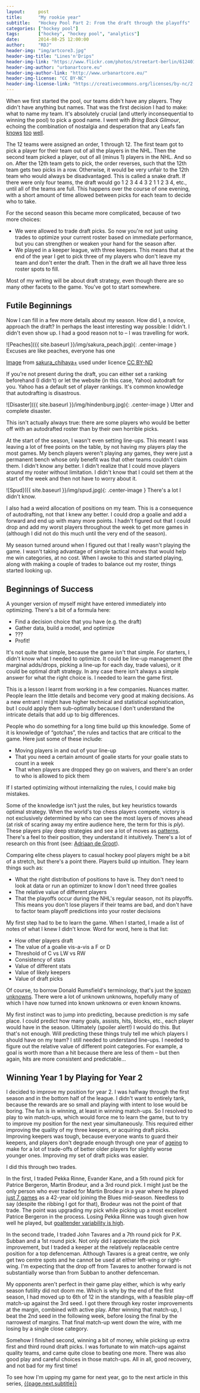```yaml
---
layout:     post
title:      "My rookie year"
subtitle:   "Hockey Pool Part 2: From the draft through the playoffs"
categories: ["hockey pool"]
tags:       ["hockey", "hockey pool", "analytics"]
date:       2014-08-25 12:00:00
author:     "RDJ"
header-img: "img/artcore3.jpg"
header-img-title: "Lines'n'Drips"
header-img-link: "https://www.flickr.com/photos/streetart-berlin/6124010370/"
header-img-author: "urbanartcore.eu"
header-img-author-link: "http://www.urbanartcore.eu/"
header-img-license: "CC BY-NC"
header-img-license-link: "https://creativecommons.org/licenses/by-nc/2.0/"
---
```


[leafs1]: http://torontoist.com/2012/05/the-saga-of-the-maple-leafs-futility-part-one/ "Torontoist: The Saga of the Maple Leafs' Futility"
[leafs2]: https://en.wikipedia.org/wiki/List_of_NHL_franchise_post-season_droughts#Stanley_Cup_Final_droughts "Wikipedia: Longest Finals Droughts"
[leafs3]: http://mapleleafs.nhl.com/club/page.htm?id=42188 "The 1980's"
[degroot]: https://en.wikipedia.org/wiki/Adriaan_de_Groot "Wikipedia: Adriaan de Groot"
[kramnik]: http://en.chessbase.com/post/how-could-kramnik-overlook-the-mate- "Looking at the date on this ChessBase article, I feel incredibly old"
[rumsfield]: https://en.wikipedia.org/wiki/There_are_known_knowns "Wikipedia: 'There are known knowns'"
[ageing]: http://www.sbnation.com/nhl/2014/3/13/5500522/nhl-scoring-stats-rates-age-analysis "SBNation: NHL age curve"
[brodeur]: http://www.rantsports.com/nhl/2015/01/25/martin-brodeurs-stint-with-st-louis-blues-was-pointless/ "RankSports: Martin Brodeur’s Stint With St. Louis Blues Was Pointless"
[goalies]: http://wagesofwins.com/2011/07/19/your-nhl-goalie-doesnt-matter/ "Wages of Wins: Your NHL Goalie doesn't matter (much)!"

When we first started the pool, our teams didn't have any players. They didn't have anything but names. That was the first decision I had to make: what to name my team. It's absolutely crucial (and utterly inconsequential to winning the pool) to pick a good name. I went with *Bring Back Gilmour*, echoing the combination of nostalgia and desperation that any Leafs fan [knows][leafs1] [too][leafs2] [well][leafs3]. 

The 12 teams were assigned an order, 1 through 12. The first team got to pick a player for their team out of all the players in the NHL. Then the second team picked a player, out of all (minus 1) players in the NHL. And so on. After the 12th team gets to pick, the order reverses, such that the 12th team gets two picks in a row. Otherwise, it would be very unfair to the 12th team who would always be disadvantaged. This is called a snake draft. If there were only four teams, the draft would go 1 2 3 4 4 3 2 1 1 2 3 4, etc., until all of the teams are full. This happens over the course of one evening, with a short amount of time allowed between picks for each team to decide who to take.

For the second season this became more complicated, because of two more choices:

* We were allowed to trade draft picks. So now you're not just using trades to optimize your current roster based on immediate performance, but you can strengthen or weaken your hand for the season after.
* We played in a keeper league, with three keepers. This means that at the end of the year I get to pick three of my players who don't leave my team and don't enter the draft. Then in the draft we all have three less roster spots to fill.

Most of my writing will be about draft strategy, even though there are so many other facets to the game. You've got to start somewhere.

## Futile Beginnings

Now I can fill in a few more details about my season. How did I, a novice, approach the draft? In perhaps the least interesting way possible: I didn't. I didn't even show up. I had a good reason not to – I was travelling for work. 

![Peaches]({{ site.baseurl }}/img/sakura_peach.jpg){: .center-image }
<span class="caption text-muted">Excuses are like peaches, everyone has one</span>
<div class="citation"><p><a href="https://www.flickr.com/photos/sakura_chihaya/2728211684/">Image</a> from <a href="https://www.flickr.com/photos/sakura_chihaya/">sakura_chihaya+</a> used under licence <a href="https://creativecommons.org/licenses/by-nd/2.0/">CC BY-ND</a></p></div>

If you're not present during the draft, you can either set a ranking beforehand (I didn't) or let the website (in this case, Yahoo) autodraft for you. Yahoo has a default set of player rankings. It's common knowledge that autodrafting is disastrous. 

![Disaster]({{ site.baseurl }}/img/hindenburg.jpg){: .center-image }
<span class="caption text-muted">Utter and complete disaster.</span>

This isn't actually always true: there are some players who would be better off with an autodrafted roster than by their own horrible picks. 

At the start of the season, I wasn't even setting line-ups. This meant I was leaving a lot of free points on the table, by not having my players play the most games. My bench players weren't playing any games, they were just a permanent bench whose only benefit was that other teams couldn't claim them. I didn't know any better. I didn't realize that I could move players around my roster without limitation. I didn't know that I could set them at the start of the week and then not have to worry about it. 

![Spud]({{ site.baseurl }}/img/spud.jpg){: .center-image }
<span class="caption text-muted">There's a lot I didn't know.</span>

I also had a weird allocation of positions on my team. This is a consequence of autodrafting, not that I knew any better. I could drop a goalie and add a forward and end up with many more points. I hadn't figured out that I could drop and add my worst players throughout the week to get more games in (although I did not do this much until the very end of the season). 

My season turned around when I figured out that I really wasn't playing the game. I wasn't taking advantage of simple tactical moves that would help me win categories, at no cost. When I awoke to this and started playing, along with making a couple of trades to balance out my roster, things started looking up.

## Beginnings of Success

A younger version of myself might have entered immediately into optimizing. There's a bit of a formula here: 

* Find a decision choice that you have (e.g. the draft)
* Gather data, build a model, and optimize
* ???
* Profit! 

It's not quite that simple, because the game isn't that simple. For starters, I didn't know what I needed to optimize. It could be line-up management (the marginal adds/drops, picking a line-up for each day, trade values), or it could be optimal draft strategy. In any case there isn't always a simple answer for what the right choice is. I needed to learn the game first.

This is a lesson I learnt from working in a few companies. Nuances matter. People learn the little details and become very good at making decisions. As a new entrant I might have higher technical and statistical sophistication, but I could apply them sub-optimally because I don't understand the intricate details that add up to big differences.

People who do something for a long time build up this knowledge. Some of it is knowledge of “gotchas”, the rules and tactics that are critical to the game. Here just some of these include:

* Moving players in and out of your line-up
* That you need a certain amount of goalie starts for your goalie stats to count in a week
* That when players are dropped they go on waivers, and there's an order to who is allowed to pick them

If I started optimizing without internalizing the rules, I could make big mistakes. 

Some of the knowledge isn't just the rules, but key heuristics towards optimal strategy. When the world's top chess players compete, victory is not exclusively determined by who can see the most layers of moves ahead (at risk of scaring away my entire audience here, the term for this is *ply*). These players play deep strategies and see a lot of moves as [patterns][kramnik]. There's a feel to their position, they understand it intuitively. There's a lot of research on this front (see: [Adriaan de Groot][degroot]). 

Comparing elite chess players to casual hockey pool players might be a bit of a stretch, but there's a point there. Players build up intuition. They learn things such as:

* What the right distribution of positions to have is. They don't need to look at data or run an optimizer to know I don't need three goalies
* The relative value of different players
* That the playoffs occur during the NHL's regular season, not its playoffs. This means you don't lose players if their teams are bad, and don't have to factor team playoff predictions into your roster decisions

My first step had to be to learn the game. When I started, I made a list of notes of what I knew I didn't know. Word for word, here is that list: 

* How other players draft
* The value of a goalie vis-a-vis a F or D
* Threshold of C vs LW vs RW
* Consistency of stats
* Value of different stats
* Value of likely keepers
* Value of draft picks

Of course, to borrow Donald Rumsfield's terminology, that's just the [known unknowns][rumsfield]. There were a lot of unknown unknowns, hopefully many of which I have now turned into known unknowns or even known knowns. 

My first instinct was to jump into predicting, because prediction is my safe place. I could predict how many goals, assists, hits, blocks, etc., each player would have in the season. Ultimately (spoiler alert!) I would do this. But that's not enough. Will predicting these things truly tell me which players I should have on my team? I still needed to understand line-ups. I needed to figure out the relative value of different point categories. For example, a goal is worth more than a hit because there are less of them – but then again, hits are more consistent and predictable... 

## Winning Year 1 by Playing for Year 2

I decided to improve my position for year 2. I was halfway through the first season and in the bottom half of the league. I didn't want to entirely tank, because the rewards are so small and playing with intent to lose would be boring. The fun is in winning, at least in winning match-ups. So I resolved to play to win match-ups, which would force me to learn the game, but to try to improve my position for the next year simultaneously. This required either improving the quality of my three keepers, or acquiring draft picks. Improving keepers was tough, because everyone wants to guard their keepers, and players don't degrade enough through one year of [ageing][ageing] to make for a lot of trade-offs of better older players for slightly worse younger ones. Improving my set of draft picks was easier.

I did this through two trades. 

In the first, I traded Pekka Rinne, Evander Kane, and a 5th round pick for Patrice Bergeron, Martin Brodeur, and a 3rd round pick. I might just be the only person who ever traded for Martin Brodeur in a year where he played [just 7 games][brodeur] as a 42-year old joining the Blues mid-season. Needless to say (despite the ribbing I got for that), Brodeur was not the point of that trade. The point was upgrading my pick while picking up a most excellent Patrice Bergeron in the process. Losing Pekka Rinne was tough given how well he played, but [goaltender variability is high][goalies].

In the second trade, I traded John Tavares and a 7th round pick for P.K. Subban and a 1st round pick. Not only did I appreciate the pick improvement, but I traded a keeper at the relatively replaceable centre position for a top defenceman. Although Tavares is a great centre, we only get two centre spots and he cannot be used at either left-wing or right-wing. I'm expecting that the drop off from Tavares to another forward is not substantially worse than from Subban to another defenceman.

My opponents aren't perfect in their game play either, which is why early season futility did not doom me. Which is why by the end of the first season, I had moved up to 6th of 12 in the standings, with a feasible play-off match-up against the 3rd seed. I got there through key roster improvements at the margin, combined with active play. After winning that match-up, I beat the 2nd seed in the following week, before losing the final by the narrowest of margins. That final match-up went down the wire, with me losing by a single close category.

Somehow I finished second, winning a bit of money, while picking up extra first and third round draft picks.  I was fortunate to win match-ups against quality teams, and came quite close to beating one more. There was also good play and careful choices in those match-ups. All in all, good recovery, and not bad for my first time!

To see how I'm upping my game for next year, go to the next article in this series, [{{page.next.subtitle}}]({{page.next.url}})

